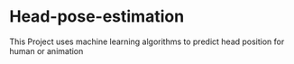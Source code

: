 # Head-pose-estimation
This Project uses machine learning algorithms to predict head position for human or animation 

